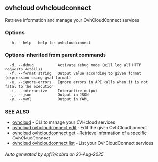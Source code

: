 ## ovhcloud ovhcloudconnect

Retrieve information and manage your OvhCloudConnect services

### Options

```
  -h, --help   help for ovhcloudconnect
```

### Options inherited from parent commands

```
  -d, --debug           Activate debug mode (will log all HTTP requests details)
  -f, --format string   Output value according to given format (expression using gval format)
  -e, --ignore-errors   Ignore errors in API calls when it is not fatal to the execution
  -i, --interactive     Interactive output
  -j, --json            Output in JSON
  -y, --yaml            Output in YAML
```

### SEE ALSO

* [ovhcloud](ovhcloud.md)	 - CLI to manage your OVHcloud services
* [ovhcloud ovhcloudconnect edit](ovhcloud_ovhcloudconnect_edit.md)	 - Edit the given OvhCloudConnect
* [ovhcloud ovhcloudconnect get](ovhcloud_ovhcloudconnect_get.md)	 - Retrieve information of a specific OvhCloudConnect
* [ovhcloud ovhcloudconnect list](ovhcloud_ovhcloudconnect_list.md)	 - List your OvhCloudConnect services

###### Auto generated by spf13/cobra on 26-Aug-2025
